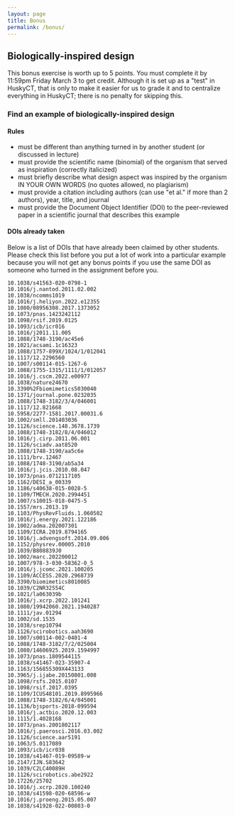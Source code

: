 ```yaml
---
layout: page
title: Bonus
permalink: /bonus/
---
```


## Biologically-inspired design

This bonus exercise is worth up to 5 points. You must complete it by 11:59pm Friday March 3 to get credit. Although it is set up as a "test" in HuskyCT, that is only to make it easier for us to grade it and to centralize everything in HuskyCT; there is no penalty for skipping this.

### Find an example of biologically-inspired design
#### Rules
* must be different than anything turned in by another student (or discussed in lecture) 
* must provide the scientific name (binomial) of the organism that served as inspiration (correctly italicized) 
* must briefly describe what design aspect was inspired by the organism IN YOUR OWN WORDS (no quotes allowed, no  plagiarism) 
* must provide a citation including authors (can use "et al." if more than 2 authors), year, title, and journal
* must provide the Document Object Identifier (DOI) to the peer-reviewed paper in a scientific journal that describes this example

#### DOIs already taken

Below is a list of DOIs that have already been claimed by other students. Please check this list before you put a lot of work into a particular example because you will not get any bonus points if you use the same DOI as someone who turned in the assignment before you.

    10.1038/s41563-020-0798-1
    10.1016/j.nantod.2011.02.002
    10.1038/ncomms1019
    10.1016/j.heliyon.2022.e12355
    10.1080/08956308.2017.1373052   
    10.1073/pnas.1423242112         
    10.1098/rsif.2019.0125          
    10.1093/icb/icr016              
    10.1016/j2011.11.005            
    10.1088/1748-3190/ac45e6        
    10.1021/acsami.1c16323          
    10.1088/1757-899X/1024/1/012041
    10.1117/12.2296560
    10.1007/s00114-015-1267-6
    10.1088/1755-1315/1111/1/012057
    10.1016/j.cscm.2022.e00977
    10.1038/nature24670
    10.3390%2Fbiomimetics5030040
    10.1371/journal.pone.0232035
    10.1088/1748-3182/3/4/046001
    10.1117/12.821668
    10.5958/2277-1581.2017.00031.6
    10.1002/smll.201403036
    10.1126/science.148.3678.1739
    10.1088/1748-3182/8/4/046012
    10.1016/j.cirp.2011.06.001
    10.1126/sciadv.aat8520
    10.1088/1748-3190/aa5c6e
    10.1111/brv.12467
    10.1088/1748-3190/ab5a34
    10.1016/j.jcis.2010.08.047
    10.1073/pnas.0712117105
    10.1162/DESI_a_00339
    10.1186/s40638-015-0028-5
    10.1109/TMECH.2020.2994451
    10.1007/s10015-018-0475-5 
    10.1557/mrs.2013.19
    10.1103/PhysRevFluids.1.060502
    10.1016/j.energy.2021.122186
    10.1002/adma.202007301
    10.1109/ICRA.2019.8794165
    10.1016/j.advengsoft.2014.09.006
    10.1152/physrev.00005.2010
    10.1039/B808839J0    
    10.1002/marc.202200012
    10.1007/978-3-030-58362-0_5
    10.1016/j.jcomc.2021.100205
    10.1109/ACCESS.2020.2968739    
    10.3390/biomimetics8010085
    10.1039/C2NR32554C
    10.1021/la063039b
    10.1016/j.xcrp.2022.101241
    10.1080/19942060.2021.1940287
    10.1111/jav.01294
    10.1002/sd.1535
    10.1038/srep10794
    10.1126/scirobotics.aah3690
    10.1007/s00114-002-0401-4
    10.1088/1748-3182/7/2/025004
    10.1080/14606925.2019.1594997
    10.1073/pnas.1809544115
    10.1038/s41467-023-35907-4
    10.1163/156855309X443133
    10.3965/j.ijabe.20150801.008
    10.1098/rsfs.2015.0107
    10.1098/rsif.2017.0395
    10.1109/ICUS48101.2019.8995966
    10.1088/1748-3182/6/4/045001 
    10.1136/bjsports-2018-099594
    10.1016/j.actbio.2020.12.003
    10.1115/1.4028168
    10.1073/pnas.2001802117
    10.1016/j.paerosci.2016.03.002
    10.1126/science.aar5191
    10.1063/5.0117089
    10.1093/icb/icr038
    10.1038/s41467-019-09589-w    
    10.2147/IJN.S83642
    10.1039/C2LC40089H
    10.1126/scirobotics.abe2922
    10.17226/25702
    10.1016/j.xcrp.2020.100240
    10.1038/s41598-020-68596-w
    10.1016/j.proeng.2015.05.007
    10.1038/s41928-022-00803-0
    